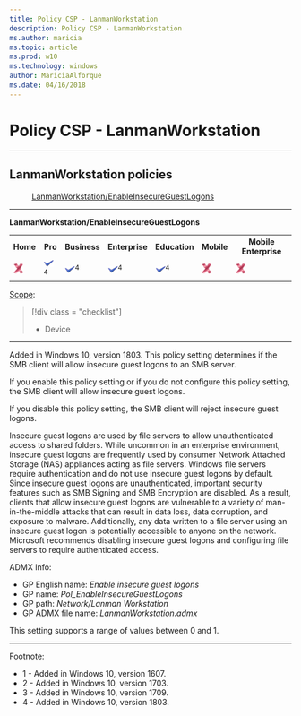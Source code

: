 ```yaml
---
title: Policy CSP - LanmanWorkstation
description: Policy CSP - LanmanWorkstation
ms.author: maricia
ms.topic: article
ms.prod: w10
ms.technology: windows
author: MariciaAlforque
ms.date: 04/16/2018
---
```


# Policy CSP - LanmanWorkstation


<hr/>

<!--Policies-->
## LanmanWorkstation policies  

<dl>
  <dd>
    <a href="#lanmanworkstation-enableinsecureguestlogons">LanmanWorkstation/EnableInsecureGuestLogons</a>
  </dd>
</dl>


<hr/>

<!--Policy-->
<a href="" id="lanmanworkstation-enableinsecureguestlogons"></a>**LanmanWorkstation/EnableInsecureGuestLogons**  

<!--SupportedSKUs-->
<table>
<tr>
	<th>Home</th>
	<th>Pro</th>
	<th>Business</th>
	<th>Enterprise</th>
	<th>Education</th>
	<th>Mobile</th>
	<th>Mobile Enterprise</th>
</tr>
<tr>
	<td><img src="images/crossmark.png" alt="cross mark" /></td>
	<td><img src="images/checkmark.png" alt="check mark" /><sup>4</sup></td>
	<td><img src="images/checkmark.png" alt="check mark" /><sup>4</sup></td>
	<td><img src="images/checkmark.png" alt="check mark" /><sup>4</sup></td>
	<td><img src="images/checkmark.png" alt="check mark" /><sup>4</sup></td>
	<td><img src="images/crossmark.png" alt="cross mark" /></td>
	<td><img src="images/crossmark.png" alt="cross mark" /></td>
</tr>
</table>

<!--/SupportedSKUs-->
<!--Scope-->
[Scope](./policy-configuration-service-provider.md#policy-scope):

> [!div class = "checklist"]
> * Device

<hr/>

<!--/Scope-->
<!--Description-->
Added in Windows 10, version 1803. This policy setting determines if the SMB client will allow insecure guest logons to an SMB server.

If you enable this policy setting or if you do not configure this policy setting, the SMB client will allow insecure guest logons.

If you disable this policy setting, the SMB client will reject insecure guest logons.

Insecure guest logons are used by file servers to allow unauthenticated access to shared folders. While uncommon in an enterprise environment, insecure guest logons are frequently used by consumer Network Attached Storage (NAS) appliances acting as file servers. Windows file servers require authentication and do not use insecure guest logons by default. Since insecure guest logons are unauthenticated, important security features such as SMB Signing and SMB Encryption are disabled. As a result, clients that allow insecure guest logons are vulnerable to a variety of man-in-the-middle attacks that can result in data loss, data corruption, and exposure to malware. Additionally, any data written to a file server using an insecure guest logon is potentially accessible to anyone on the network. Microsoft recommends disabling insecure guest logons and configuring file servers to require authenticated access.

<!--/Description-->
<!--ADMXMapped-->
ADMX Info:  
-   GP English name: *Enable insecure guest logons*
-   GP name: *Pol_EnableInsecureGuestLogons*
-   GP path: *Network/Lanman Workstation*
-   GP ADMX file name: *LanmanWorkstation.admx*

<!--/ADMXMapped-->
<!--SupportedValues-->
This setting supports a range of values between 0 and 1.

<!--/SupportedValues-->
<!--/Policy-->
<hr/>

Footnote:

-   1 - Added in Windows 10, version 1607.
-   2 - Added in Windows 10, version 1703.
-   3 - Added in Windows 10, version 1709.
-   4 - Added in Windows 10, version 1803.

<!--/Policies-->

